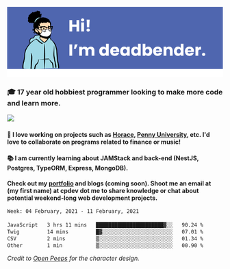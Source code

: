 ![banner](banner.png)

### 🎓 17 year old hobbiest programmer looking to make more code and learn more.

<a href="https://twitter.com/KO4JZT"><img src="https://img.shields.io/badge/ko4jzt%20-%231DA1F2.svg?&style=for-the-badge&logo=Twitter&logoColor=white"/></a>

#### 📝 I love working on projects such as [Horace](https://github.com/knights-of-academia/horace), [Penny University](https://github.com/penny-university/penny_university), etc. I'd love to collaborate on programs related to finance or music!

#### 📚 I am currently learning about JAMStack and back-end (NestJS, Postgres, TypeORM, Express, MongoDB). 

**Check out my [portfolio](https://cpdev.me) and blogs (coming soon). Shoot me an email at (my first name) at cpdev dot me to share knowledge or chat about potential weekend-long web development projects.**



<!--START_SECTION:waka-->
```text
Week: 04 February, 2021 - 11 February, 2021

JavaScript   3 hrs 11 mins   ██████████████████████▓░░   90.24 % 
Twig         14 mins         █▓░░░░░░░░░░░░░░░░░░░░░░░   07.01 % 
CSV          2 mins          ▒░░░░░░░░░░░░░░░░░░░░░░░░   01.34 % 
Other        1 min           ▒░░░░░░░░░░░░░░░░░░░░░░░░   00.90 % 
```
<!--END_SECTION:waka-->

*Credit to [Open Peeps](https://www.openpeeps.com/) for the character design.*
